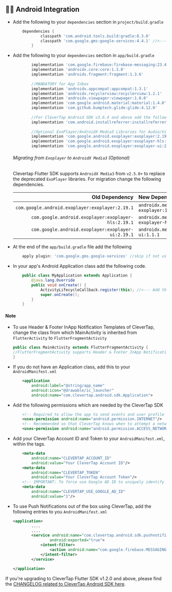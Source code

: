 ## 👨‍💻 Android Integration

- Add the following to your `dependencies` section in `project/build.gradle`

    ```groovy
        dependencies {
                classpath 'com.android.tools.build:gradle:8.3.0'
                classpath 'com.google.gms:google-services:4.4.1' //<--- Mandatory for using Firebase Messaging, skip if not using FCM
            }
    ```

- Add the following to your `dependencies` section in `app/build.gradle`
    ```groovy
            implementation 'com.google.firebase:firebase-messaging:23.4.1'
            implementation 'androidx.core:core:1.3.0'
            implementation 'androidx.fragment:fragment:1.3.6'
            
            //MANDATORY for App Inbox
            implementation 'androidx.appcompat:appcompat:1.3.1'
            implementation 'androidx.recyclerview:recyclerview:1.2.1'
            implementation 'androidx.viewpager:viewpager:1.0.0'
            implementation 'com.google.android.material:material:1.4.0'
            implementation 'com.github.bumptech.glide:glide:4.12.0'
            
            //For CleverTap Android SDK v3.6.4 and above add the following -
            implementation 'com.android.installreferrer:installreferrer:2.2'
            
            //Optional ExoPlayer/AndroidX Media3 Libraries for Audio/Video Inbox Messages. Audio/Video messages will be dropped without these dependencies
            implementation 'com.google.android.exoplayer:exoplayer:2.19.1'
            implementation 'com.google.android.exoplayer:exoplayer-hls:2.19.1'
            implementation 'com.google.android.exoplayer:exoplayer-ui:2.19.1'
    ```

    ###### <a name="migrateExoplayer"></a> Migrating from `Exoplayer` to `AndroidX Media3` (Optional)

    Clevertap Flutter SDK supports `AndroidX Media3` from `v2.5.0+` to replace the deprecated `ExoPlayer` libraries. For migration change the following dependencies.

    |         Old Dependency | New Dependency      |
    |-----------------------:|:--------------------|
    |     `com.google.android.exoplayer:exoplayer:2.19.1` | `androidx.media3:media3-exoplayer:1.1.1`     |
    | `com.google.android.exoplayer:exoplayer-hls:2.19.1` | `androidx.media3:media3-exoplayer-hls:1.1.1` |
    |  `com.google.android.exoplayer:exoplayer-ui:2.19.1` | `androidx.media3:media3-ui:1.1.1`  |



- At the end of the `app/build.gradle` file add the following 

    ```groovy
        apply plugin: 'com.google.gms.google-services' //skip if not using FCM
    ```

- In your app's Android Application class add the following code.

    ```java
        public class MyApplication extends Application {
            @java.lang.Override
            public void onCreate() {
                ActivityLifecycleCallback.register(this); //<--- Add this before super.onCreate()
                super.onCreate();
            }
        }

    ```

#### Note

- To use Header & Footer InApp Notification Templates of CleverTap, change the class from which MainActivity is inherited from `FlutterActivity` to `FlutterFragmentActivity`

    ```java
    public class MainActivity extends FlutterFragmentActivity {
    //FlutterFragmentActivity supports Header & Footer InApp Notification Templates
    }
    ```

- If you do not have an Application class, add this to your `AndroidManifest.xml`

    ```xml
        <application
            android:label="@string/app_name"
            android:icon="@drawable/ic_launcher"
            android:name="com.clevertap.android.sdk.Application"> 
    ```

- Add the following permissions which are needed by the CleverTap SDK

    ```xml
        <!-- Required to allow the app to send events and user profile information -->
        <uses-permission android:name="android.permission.INTERNET"/>
        <!-- Recommended so that CleverTap knows when to attempt a network call -->
        <uses-permission android:name="android.permission.ACCESS_NETWORK_STATE"/>
    ```

- Add your CleverTap Account ID and Token to your `AndroidManifest.xml`, within the <application></application> tags.

    ```xml
        <meta-data
            android:name="CLEVERTAP_ACCOUNT_ID"
            android:value="Your CleverTap Account ID"/>
        <meta-data
            android:name="CLEVERTAP_TOKEN"
            android:value="Your CleverTap Account Token"/>
        <!-- IMPORTANT: To force use Google AD ID to uniquely identify  users, use the following meta tag. GDPR mandates that if you are using this tag, there is prominent disclousure to your end customer in their application. Read more about GDPR here - https://clevertap.com/blog/in-preparation-of-gdpr-compliance/ -->
        <meta-data
            android:name="CLEVERTAP_USE_GOOGLE_AD_ID"
            android:value="1"/> 
    ```
- To use Push Notifications out of the box using CleverTap, add the following entries to you `AndroidManifest.xml`

    ```xml
    <application>
            ....
            ....
            <service android:name="com.clevertap.android.sdk.pushnotification.fcm.FcmMessageListenerService"
                    android:exported="true">
                <intent-filter>
                    <action android:name="com.google.firebase.MESSAGING_EVENT" />
                </intent-filter>
            </service>

    </application>
    ```

If you're upgrading to CleverTap Flutter SDK v1.2.0 and above, please find the [CHANGELOG related to CleverTap Android SDK here](https://github.com/CleverTap/clevertap-android-sdk/blob/master/docs/CTV4CHANGES.md).
